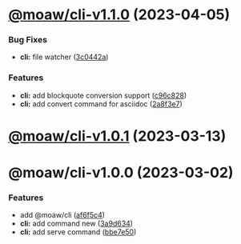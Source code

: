 # [@moaw/cli-v1.1.0](https://github.com/microsoft/moaw/compare/cli-1.0.1...cli-1.1.0) (2023-04-05)


### Bug Fixes

* **cli:** file watcher ([3c0442a](https://github.com/microsoft/moaw/commit/3c0442ac8dfc4c179bd58b23cac306a6a48d56b1))


### Features

* **cli:** add blockquote conversion support ([c96c828](https://github.com/microsoft/moaw/commit/c96c82897b92fe3dc82dd5de4142d17c4bd68070))
* **cli:** add convert command for asciidoc ([2a8f3e7](https://github.com/microsoft/moaw/commit/2a8f3e7218b3333875c57d63fe51c300e501c349))

# [@moaw/cli-v1.0.1](https://github.com/microsoft/moaw/compare/cli-1.0.0...cli-1.0.1) (2023-03-13)

# @moaw/cli-v1.0.0 (2023-03-02)


### Features

* add @moaw/cli ([af6f5c4](https://github.com/microsoft/moaw/commit/af6f5c4298d4beadaed2998aea867e3e0fa752f9))
* **cli:** add command new ([3a9d634](https://github.com/microsoft/moaw/commit/3a9d634ec4669e328796c08fc3d46673d2494217))
* **cli:** add serve command ([bbe7e50](https://github.com/microsoft/moaw/commit/bbe7e509beafdad10fb92724db027ef832b24d4d))
